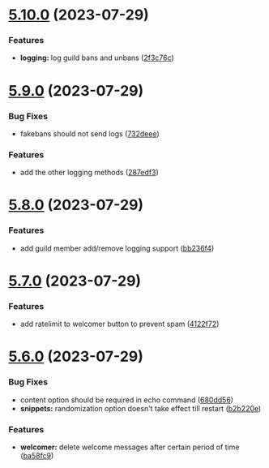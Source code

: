 # [5.10.0](https://github.com/onesoft-sudo/sudobot/compare/v5.9.0...v5.10.0) (2023-07-29)


### Features

* **logging:** log guild bans and unbans ([2f3c76c](https://github.com/onesoft-sudo/sudobot/commit/2f3c76c535feef51cec43977aee75bc82df7f69e))



# [5.9.0](https://github.com/onesoft-sudo/sudobot/compare/v5.8.0...v5.9.0) (2023-07-29)


### Bug Fixes

* fakebans should not send logs ([732deee](https://github.com/onesoft-sudo/sudobot/commit/732deeec3a84f0e10b21d02d4f0925cb4611aa1d))


### Features

* add the other logging methods ([287edf3](https://github.com/onesoft-sudo/sudobot/commit/287edf3f8e1a57ce34e9ec5f881e26744303f491))



# [5.8.0](https://github.com/onesoft-sudo/sudobot/compare/v5.7.0...v5.8.0) (2023-07-29)


### Features

* add guild member add/remove logging support ([bb236f4](https://github.com/onesoft-sudo/sudobot/commit/bb236f416af6be2d62b1bd4b2aae27140a8d7342))



# [5.7.0](https://github.com/onesoft-sudo/sudobot/compare/v5.6.0...v5.7.0) (2023-07-29)


### Features

* add ratelimit to welcomer button to prevent spam ([4122f72](https://github.com/onesoft-sudo/sudobot/commit/4122f721c5af882372699ee709735023207e2ec7))



# [5.6.0](https://github.com/onesoft-sudo/sudobot/compare/v5.5.2...v5.6.0) (2023-07-29)


### Bug Fixes

* content option should be required in echo command ([680dd56](https://github.com/onesoft-sudo/sudobot/commit/680dd564af76f8fbab86cb597260b079ab70550f))
* **snippets:** randomization option doesn't take effect till restart ([b2b220e](https://github.com/onesoft-sudo/sudobot/commit/b2b220e9ecb47717046d17901f4c32941a05b790))


### Features

* **welcomer:** delete welcome messages after certain period of time ([ba58fc9](https://github.com/onesoft-sudo/sudobot/commit/ba58fc949eb420aa2693a0103087968705d39e9e))



